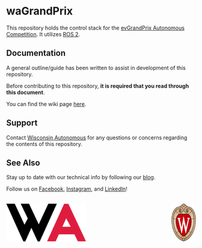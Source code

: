 # waGrandPrix

This repository holds the control stack for the [evGrandPrix Autonomous Competition](https://evgrandprix.org/autonomous/). It utilizes [ROS 2](https://docs.ros.org/en/foxy/index.html).

## Documentation

A general outline/guide has been written to assist in development of this repository. 

Before contributing to this repository, **it is required that you read through this document**.

You can find the wiki page [here](https://wisconsinautonomous.github.io/posts/ros-overview/).

## Support

Contact [Wisconsin Autonomous](mailto:wisconsinautonomous@studentorg.wisc.edu) for any questions or concerns regarding the contents of this repository.

## See Also

Stay up to date with our technical info by following our [blog](https://wa.wisc.edu/blog).

Follow us on [Facebook](https://www.facebook.com/wisconsinautonomous/), [Instagram](https://www.instagram.com/wisconsinautonomous/), and [LinkedIn](https://www.linkedin.com/company/wisconsin-autonomous/about/)!

<br>

<div>
	<img src="https://github.com/WisconsinAutonomous/wa-resources/blob/master/Images/WA.png?raw=true" alt="Wisconsin Autonomous Logo" class="readme-img" height="100px">  
	<img src="https://github.com/WisconsinAutonomous/wa-resources/blob/master/Images/UWCrest.png?raw=true" alt="University of Wisconsin - Madison Crest" class="readme-img" height="100px" align="right">
</div>
